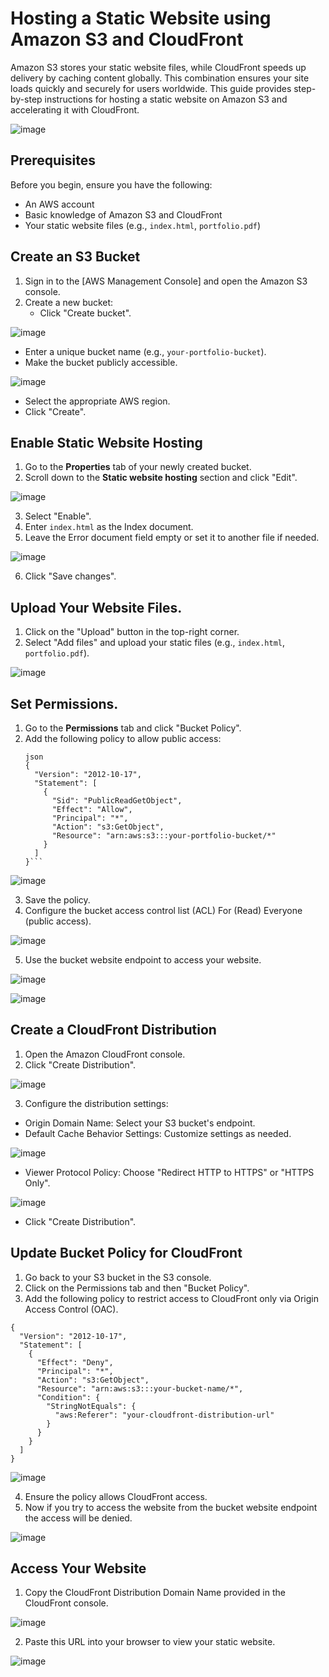 # Hosting a Static Website using Amazon S3 and CloudFront


Amazon S3 stores your static website files, while CloudFront speeds up delivery by caching content globally. This combination ensures your site loads quickly and securely for users worldwide.
This guide provides step-by-step instructions for hosting a static website on Amazon S3 and accelerating it with CloudFront.

![image](https://github.com/user-attachments/assets/666beffd-7cc1-4e9b-85b8-027fdabc2f4a)

## Prerequisites

Before you begin, ensure you have the following:
- An AWS account
- Basic knowledge of Amazon S3 and CloudFront
- Your static website files (e.g., `index.html`, `portfolio.pdf`)

## Create an S3 Bucket
1. Sign in to the [AWS Management Console] and open the Amazon S3 console.
2. Create a new bucket:
   - Click "Create bucket".

![image](https://github.com/user-attachments/assets/898b6eeb-4c31-4c49-ad33-8cfcf5797f76)

   - Enter a unique bucket name (e.g., `your-portfolio-bucket`).
   - Make the bucket publicly accessible.

![image](https://github.com/user-attachments/assets/fdd6b489-4087-4a30-9594-e695370ec997)

   - Select the appropriate AWS region.
   - Click "Create".

## Enable Static Website Hosting

1. Go to the **Properties** tab of your newly created bucket.
2. Scroll down to the **Static website hosting** section and click "Edit".

![image](https://github.com/user-attachments/assets/b6eba454-dbb4-47ea-9276-ff6298c53524)

3. Select "Enable".
4. Enter `index.html` as the Index document.
5. Leave the Error document field empty or set it to another file if needed.

![image](https://github.com/user-attachments/assets/1d32841a-a6c0-4612-843a-841992cccb5f)

6. Click "Save changes".
## Upload Your Website Files.
1. Click on the "Upload" button in the top-right corner.
2. Select "Add files" and upload your static files (e.g., `index.html`, `portfolio.pdf`).

![image](https://github.com/user-attachments/assets/e0e94498-5aec-4bd3-8840-019af7bbb12a)

## Set Permissions.
1. Go to the **Permissions** tab and click "Bucket Policy".
2. Add the following policy to allow public access:
   ```
   json
   {
     "Version": "2012-10-17",
     "Statement": [
       {
         "Sid": "PublicReadGetObject",
         "Effect": "Allow",
         "Principal": "*",
         "Action": "s3:GetObject",
         "Resource": "arn:aws:s3:::your-portfolio-bucket/*"
       }
     ]
   }```
   
![image](https://github.com/user-attachments/assets/1af68323-6fba-4b47-a418-58a1751266f0)

3. Save the policy.
4. Configure the bucket access control list (ACL) For (Read) Everyone (public access).

![image](https://github.com/user-attachments/assets/cad3c7dd-df6d-4aac-8cf1-76dffa9840c3)

5. Use the bucket website  endpoint to access your website.

![image](https://github.com/user-attachments/assets/25a3579a-a6a3-41e8-bb0d-0111142cbd20)

![image](https://github.com/user-attachments/assets/052fbf48-a26f-4fb8-b5c3-3fb72c244da4)

##  Create a CloudFront Distribution
1.	Open the Amazon CloudFront console.
2.	Click "Create Distribution".

![image](https://github.com/user-attachments/assets/b8a0b277-5e33-4e97-847c-f2eff87a606b)

3.	Configure the distribution settings:
-	Origin Domain Name: Select your S3 bucket's endpoint.
-	Default Cache Behavior Settings: Customize settings as needed.

![image](https://github.com/user-attachments/assets/afe3889d-3888-45e3-a0ed-56fade559287)

-	Viewer Protocol Policy: Choose "Redirect HTTP to HTTPS" or "HTTPS Only".

![image](https://github.com/user-attachments/assets/bb4ccf9f-073b-4d81-9bb1-d52b4f801c37)

-	Click "Create Distribution".
## Update Bucket Policy for CloudFront
1.	Go back to your S3 bucket in the S3 console.
2.	Click on the Permissions tab and then "Bucket Policy".
3.	Add the following policy to restrict access to CloudFront only via Origin Access Control (OAC).

```
{
  "Version": "2012-10-17",
  "Statement": [
    {
      "Effect": "Deny",
      "Principal": "*",
      "Action": "s3:GetObject",
      "Resource": "arn:aws:s3:::your-bucket-name/*",
      "Condition": {
        "StringNotEquals": {
          "aws:Referer": "your-cloudfront-distribution-url"
        }
      }
    }
  ]
}
```

![image](https://github.com/user-attachments/assets/1222f36f-cceb-48e4-af7d-2eeb630866fb)

4.	Ensure the policy allows CloudFront access.
5.	Now if you try to access the website from the bucket website  endpoint the access will be denied. 

![image](https://github.com/user-attachments/assets/eadcc960-7408-48ea-994f-1f147b53a94a)

## Access Your Website
1.	Copy the CloudFront Distribution Domain Name provided in the CloudFront console.

![image](https://github.com/user-attachments/assets/6b49e89f-0202-4384-b69d-d335b6bddebe)

2.	Paste this URL into your browser to view your static website.

![image](https://github.com/user-attachments/assets/08a05f5e-6ad1-498b-a761-8e691635fe7d)









